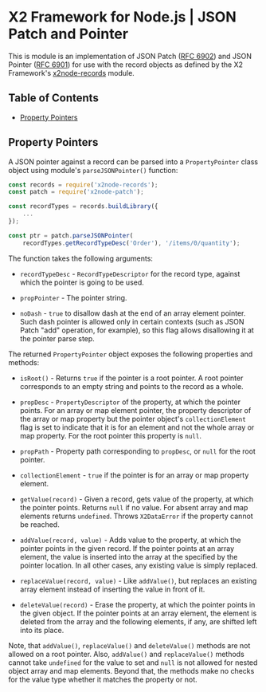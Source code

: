 # X2 Framework for Node.js | JSON Patch and Pointer

This is module is an implementation of JSON Patch ([RFC 6902](https://tools.ietf.org/html/rfc6902)) and JSON Pointer ([RFC 6901](https://tools.ietf.org/html/rfc6901)) for use with the record objects as defined by the X2 Framework's [x2node-records](https://www.npmjs.com/package/x2node-records) module.

## Table of Contents

* [Property Pointers](#property-pointers)

## Property Pointers

A JSON pointer against a record can be parsed into a `PropertyPointer` class object using module's `parseJSONPointer()` function:

```javascript
const records = require('x2node-records');
const patch = require('x2node-patch');

const recordTypes = records.buildLibrary({
	...
});

const ptr = patch.parseJSONPointer(
	recordTypes.getRecordTypeDesc('Order'), '/items/0/quantity');
```

The function takes the following arguments:

* `recordTypeDesc` - `RecordTypeDescriptor` for the record type, against which the pointer is going to be used.

* `propPointer` - The pointer string.

* `noDash` - `true` to disallow dash at the end of an array element pointer. Such dash pointer is allowed only in certain contexts (such as JSON Patch "add" operation, for example), so this flag allows disallowing it at the pointer parse step.

The returned `PropertyPointer` object exposes the following properties and methods:

* `isRoot()` - Returns `true` if the pointer is a root pointer. A root pointer corresponds to an empty string and points to the record as a whole.

* `propDesc` - `PropertyDescriptor` of the property, at which the pointer points. For an array or map element pointer, the property descriptor of the array or map property but the pointer object's `collectionElement` flag is set to indicate that it is for an element and not the whole array or map property. For the root pointer this property is `null`.

* `propPath` - Property path corresponding to `propDesc`, or `null` for the root pointer.

* `collectionElement` - `true` if the pointer is for an array or map property element.

* `getValue(record)` - Given a record, gets value of the property, at which the pointer points. Returns `null` if no value. For absent array and map elements returns `undefined`. Throws `X2DataError` if the property cannot be reached.

* `addValue(record, value)` - Adds value to the property, at which the pointer points in the given record. If the pointer points at an array element, the value is inserted into the array at the specified by the pointer location. In all other cases, any existing value is simply replaced.

* `replaceValue(record, value)` - Like `addValue()`, but replaces an existing array element instead of inserting the value in front of it.

* `deleteValue(record)` - Erase the property, at which the pointer points in the given object. If the pointer points at an array element, the element is deleted from the array and the following elements, if any, are shifted left into its place.

Note, that `addValue()`, `replaceValue()` and `deleteValue()` methods are not allowed on a root pointer. Also, `addValue()` and `replaceValue()` methods cannot take `undefined` for the value to set and `null` is not allowed for nested object array and map elements. Beyond that, the methods make no checks for the value type whether it matches the property or not.
